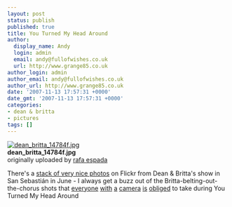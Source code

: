 ```yaml
---
layout: post
status: publish
published: true
title: You Turned My Head Around
author:
  display_name: Andy
  login: admin
  email: andy@fullofwishes.co.uk
  url: http://www.grange85.co.uk
author_login: admin
author_email: andy@fullofwishes.co.uk
author_url: http://www.grange85.co.uk
date: '2007-11-13 17:57:31 +0000'
date_gmt: '2007-11-13 17:57:31 +0000'
categories:
- dean & britta
- pictures
tags: []
---
```

<div class="imagebox-a"><a href="http://www.flickr.com/photos/rafaespada/1973300616/" title="Photo Sharing"><img src="https://farm3.static.flickr.com/2012/1973300616_e9b78d6deb_m.jpg" alt="dean_britta_14784f.jpg" /></a><br/><strong>dean_britta_14784f.jpg</strong><br/>originally uploaded by <a href="http://www.flickr.com/people/rafaespada/">rafa espada</a></div>
<div>
<p>There's a <a href="http://www.flickr.com/photos/rafaespada/sets/72157603097069651/">stack of very nice photos</a> on Flickr from Dean & Britta's show in San Sebastián in June - I always get a buzz out of the Britta-belting-out-the-chorus shots that <a href="http://www.flickr.com/photos/kirstiecat/424166437/">everyone</a> <a href="http://www.flickr.com/photos/chromewaves/419683410/">with</a> <a href="http://www.flickr.com/photos/kubacheck/795307064/">a</a> <a href="http://www.flickr.com/photos/grange85/572149511/">camera</a> <a href="http://www.flickr.com/photos/sundancelee/1046197273/">is</a> <a href="http://www.flickr.com/photos/tammylo/528095272/">obliged</a> to take during You Turned My Head Around</p>
<p><br clear="right"/>
</div>
